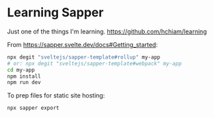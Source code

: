 # Learning Sapper

Just one of the things I'm learning. <https://github.com/hchiam/learning>

From <https://sapper.svelte.dev/docs#Getting_started>:

```bash
npx degit "sveltejs/sapper-template#rollup" my-app
# or: npx degit "sveltejs/sapper-template#webpack" my-app
cd my-app
npm install
npm run dev
```

To prep files for static site hosting:

```bash
npx sapper export
```
